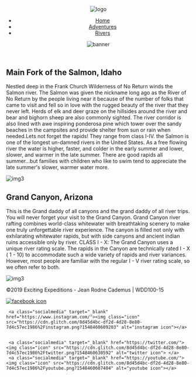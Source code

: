 
<!DOCTYPE html>
<html>
<head>
<meta name="viewport" content="width=device-width, initial-scale=1">
  <meta charset="utf-8">
  
  <title>Exciting Expeditions || Rivers</title>
    <link rel="stylesheet" href="/styles.css">

</head>

  
<body>
  <div id="content">
  
  <header>
       <img id="logo" src="https://cdn.glitch.com/8d45d4bc-df2d-4d28-8e80-7d4c57ec1986%2Fexpeditions.jpg?1548294689244" alt="logo">
        <nav> 
            <ul> 
                <li><a href="index.html">Home</a></li>
               <li><a href="adventures.html">Adventures</a></li>
                <li><a href="rivers.html">Rivers</a></li>
            </ul>
        </nav>
       <img class="banner" src="https://cdn.glitch.com/8d45d4bc-df2d-4d28-8e80-7d4c57ec1986%2FkTn9mtLJ.jpeg?1547941660044" alt="banner">
   </header> 
                                                                                                      
<main>    
   <section class="sec1">
  <div class="leftcol">
    <h1>Main Fork of the Salmon, Idaho</h1>
    <p>Nestled deep in the Frank Church Wilderness of No Return winds the Salmon river.
      The Salmon was given the nickname long ago as the River of No Return by the people living near it because of the number of folks that came to visit
      and fell so in love with the rugged beauty of the river that they never left.
Herds of elk and deer graze on the hillsides around the river and bear and bighorn sheep are also commonly sighted. 
The river corridor is also lined with awe inspiring ponderosa pine which tower over the sandy beaches in the campsites 
and provide shelter from sun or rain when needed.Lets not forget the rapids! They range from class I-IV. 
the Salmon is one of the longest un-damned rivers in the United States.
As a free flowing river the water is higher, faster, and colder in the early summer and lower, slower, and warmer in the late summer. 
There are good rapids all summer...but families with children who like to swim tend to appreciate the late summer's slower, warmer water more.</p>
</div>
  
  <div class="rightcol">
    <img class="img3" src="https://cdn.glitch.com/8d45d4bc-df2d-4d28-8e80-7d4c57ec1986%2FAAAAA.jpeg?1550601427188" alt="img3">
  </div>
  </section> 
    
  <section class="sec2">
  <div class="leftcol">
    <h1 >Grand Canyon, Arizona</h1>
    <p>This is the Grand daddy of all canyons and the grand daddy of all river trips. 
      You will never forget your visit to the Grand Canyon.
Grand Canyon river rafting combines world-class whitewater with breathtaking scenery to make one truly unforgettable river experience. 
      The canyon is filled not only with exhilarating whitewater rapids, but with side canyons and ancient indian ruins accessible only by river.
CLASS I - X: The Grand Canyon uses a unique river rating scale. The rapids in the Canyon are technically 
  rated I - X ( 1 - 10) to accommodate such a wide variety of rapids and river variances. 
However, most people are familiar with the regular I - V river rating scale, so we often refer to both.</p>
</div>
  <div class="rightcol">
    <img class="img3" src="https://cdn.glitch.com/8d45d4bc-df2d-4d28-8e80-7d4c57ec1986%2FBBBBB.jpeg?1550601427064" alt="img3">
    </div>
  
  </section>  
         
    
 </main>     
    
    
 <footer> 
   <div class="leftcol">              
  <p id="info">&copy;2019 Exciting Expeditions - Jean Rodne Cademus | WDD100-15</p>  
  </div>
                        
               
   <div class="rightcol">
     <a class="socialmedia" target="_blank" href="https://web.facebook.com/"><img class="icon" src="https://cdn.glitch.com/8d45d4bc-df2d-4d28-8e80-7d4c57ec1986%2Ffacebook.png?1548460602901" alt="facebook icon"> </a>
     
                   
     <a class="socialmedia" target="_blank" href="https://www.instagram.com/"><img class="icon" src="https://cdn.glitch.com/8d45d4bc-df2d-4d28-8e80-7d4c57ec1986%2Finstagram.png?1548460609203" alt="instagram icon"></a>
     
                   
     <a class="socialmedia" target="_blank" href="https://twitter.com/"><img class="icon" src="https://cdn.glitch.com/8d45d4bc-df2d-4d28-8e80-7d4c57ec1986%2Ftwitter.png?1548460630592" alt="twitter icon"> </a>
     <a class="socialmedia" target="_blank" href="https://youtube.com/"><img class="icon" src="https://cdn.glitch.com/8d45d4bc-df2d-4d28-8e80-7d4c57ec1986%2Fyoutube.png?1548460607404" alt="youtube icon"></a>
   </div>
           </footer>   
    
    
    
  </div>                                                                                                   
</body> 
</html> 



